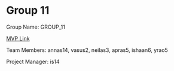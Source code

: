# Group 11
Group Name: GROUP_11

[MVP Link](http://cs196.cs.illinois.edu)

Team Members: annas14, vasus2, neilas3, apras5, ishaan6, yrao5

Project Manager: is14

